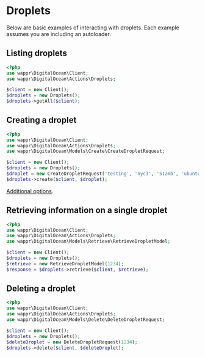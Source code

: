 # Droplets

Below are basic examples of interacting with droplets. Each example assumes you are including an autoloader.

## Listing droplets

```php
<?php
use wappr\DigitalOcean\Client;
use wappr\DigitalOcean\Actions\Droplets;

$client = new Client();
$droplets = new Droplets();
$droplets->getAll($client);
```

## Creating a droplet

```php
<?php
use wappr\DigitalOcean\Client;
use wappr\DigitalOcean\Actions\Droplets;
use wappr\DigitalOcean\Models\Create\CreateDropletRequest;

$client = new Client();
$droplets = new Droplets();
$droplet = new CreateDropletRequest('testing', 'nyc3', '512mb', 'ubuntu-14-04-x64');
$droplets->create($client, $droplet);
```

[Additional options](create/droplets.md).

## Retrieving information on a single droplet

```php
<?php
use wappr\DigitalOcean\Client;
use wappr\DigitalOcean\Actions\Droplets;
use wappr\DigitalOcean\Models\Retrieve\RetrieveDropletModel;

$client = new Client();
$droplets = new Droplets();
$retrieve = new RetrieveDropletModel(1234);
$response = $droplets->retrieve($client, $retrieve);
```

## Deleting a droplet

```php
<?php
use wappr\DigitalOcean\Client;
use wappr\DigitalOcean\Actions\Droplets;
use wappr\DigitalOcean\Models\Delete\DeleteDropletRequest;

$client = new Client();
$droplets = new Droplets();
$deleteDroplet = new DeleteDropletRequest(1234);
$droplets->delete($client, $deleteDroplet);
```
